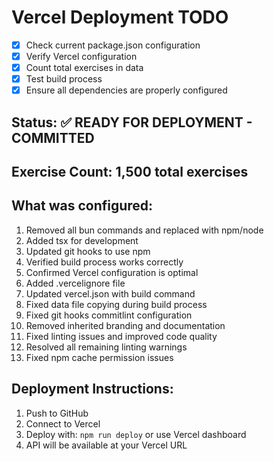 # Vercel Deployment TODO

- [x] Check current package.json configuration
- [x] Verify Vercel configuration
- [x] Count total exercises in data
- [x] Test build process
- [x] Ensure all dependencies are properly configured

## Status: ✅ READY FOR DEPLOYMENT - COMMITTED

## Exercise Count: 1,500 total exercises

## What was configured:
1. Removed all bun commands and replaced with npm/node
2. Added tsx for development
3. Updated git hooks to use npm
4. Verified build process works correctly
5. Confirmed Vercel configuration is optimal
6. Added .vercelignore file
7. Updated vercel.json with build command
8. Fixed data file copying during build process
9. Fixed git hooks commitlint configuration
10. Removed inherited branding and documentation
11. Fixed linting issues and improved code quality
12. Resolved all remaining linting warnings
13. Fixed npm cache permission issues

## Deployment Instructions:
1. Push to GitHub
2. Connect to Vercel
3. Deploy with: `npm run deploy` or use Vercel dashboard
4. API will be available at your Vercel URL
